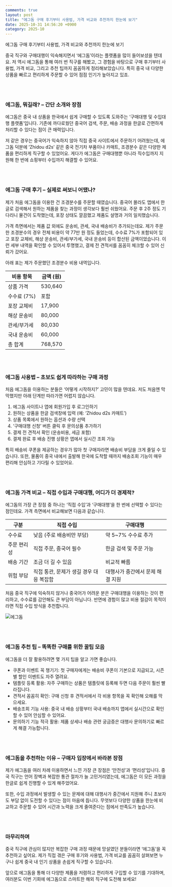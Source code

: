 ```yaml
---
comments: true
layout: post
title: "에그돔 구매 후기부터 사용법, 가격 비교와 추천까지 한눈에 보기"
date: 2025-10-31 14:56:20 +0900
category: 2025-10
---
```


에그돔 구매 후기부터 사용법, 가격 비교와 추천까지 한눈에 보기

중국 직구와 구매대행이 익숙해지면서 ‘에그돔’이라는 플랫폼을 많이 들어보셨을 텐데요. 저 역시 에그돔을 통해 여러 번 직구를 해봤고, 그 경험을 바탕으로 구매 후기부터 사용법, 가격 비교, 그리고 추천 팁까지 꼼꼼하게 정리해보았습니다. 특히 중국 내 다양한 상품을 빠르고 편리하게 주문할 수 있어 점점 인기가 높아지고 있죠.

<br><br>

### 에그돔, 뭐길래? – 간단 소개와 장점

에그돔은 중국 내 상품을 한국에서 쉽게 구매할 수 있도록 도와주는 ‘구매대행 및 수입대행 플랫폼’입니다. 기존에 까다로웠던 중국어 검색, 주문, 배송 과정을 한글로 간편하게 처리할 수 있다는 점이 큰 매력입니다. 

저 같은 경우는 중국어가 익숙하지 않아 직접 중국 사이트에서 주문하기 어려웠는데, 에그돔 덕분에 ‘Zhidou d2s’ 같은 중국 전기차 부품이나 카매트, 조경분수 같은 다양한 제품을 편리하게 직구할 수 있었어요. 게다가 에그돔은 구매대행뿐 아니라 직수입까지 지원해 한 번에 쇼핑부터 수입까지 해결할 수 있어요.

<br><br>

### 에그돔 구매 후기 – 실제로 써보니 어땠나?

제가 처음 에그돔을 이용한 건 조경분수를 주문할 때였습니다. 중국어 몰라도 앱에서 한글로 검색해서 원하는 제품을 찾는 과정이 생각보다 훨씬 쉬웠어요. 주문 후 2주 정도 기다리니 물건이 도착했는데, 포장 상태도 깔끔했고 제품도 설명과 거의 일치했습니다.

가격 측면에서는 제품 값 외에도 운송비, 관세, 국내 배송비가 추가되는데요. 제가 주문한 조경분수의 경우 전체 비용이 약 77만 원 정도 들었는데, 수수료 7%가 포함되어 있고 포장 교체비, 해상 운송비, 관세/부가세, 국내 운송비 등이 합산된 금액이었습니다. 이런 세부 내역을 확인할 수 있어서 투명했고, 결제 전 견적서를 꼼꼼히 체크할 수 있어 신뢰가 갔어요.

아래 표는 제가 주문했던 조경분수 비용 내역입니다.

| 비용 항목        | 금액 (원)       |
|----------------|---------------|
| 상품 가격       | 530,640       |
| 수수료 (7%)     | 포함          |
| 포장 교체비     | 17,900        |
| 해상 운송비     | 80,000        |
| 관세/부가세     | 80,030        |
| 국내 운송비     | 60,000        |
| 총 합계      | 768,570   |

<br><br>

### 에그돔 사용법 – 초보도 쉽게 따라하는 구매 과정

처음 에그돔을 이용하는 분들은 ‘어떻게 시작하지?’ 고민이 많을 텐데요. 저도 처음엔 막막했지만 아래 단계만 따라가면 어렵지 않습니다.

1. 에그돔 사이트나 앱에 회원가입 후 로그인하기  
2. 원하는 상품을 한글 검색창에 입력 (예: ‘Zhidou d2s 카매트’)  
3. 상품 목록에서 원하는 옵션과 수량 선택  
4. ‘구매대행 신청’ 버튼 클릭 후 문의상품 추가하기  
5. 결제 전 견적서 확인 (운송비용, 세금 포함)  
6. 결제 완료 후 배송 진행 상황은 앱에서 실시간 조회 가능  

특히 배송비 쿠폰을 제공하는 경우가 많아 첫 구매자라면 배송비 부담을 크게 줄일 수 있습니다. 또한, 물품이 중국 내에서 출발해 한국에 도착할 때까지 배송조회 기능이 매우 편리해 안심하고 기다릴 수 있었어요.

<br><br>

### 에그돔 가격 비교 – 직접 수입과 구매대행, 어디가 더 경제적?

에그돔의 가장 큰 장점 중 하나는 ‘직접 수입’과 ‘구매대행’을 한 번에 선택할 수 있다는 점인데요. 가격 측면에서 비교해보면 다음과 같습니다.

| 구분          | 직접 수입                            | 구매대행                         |
|-------------|---------------------------------|------------------------------|
| 수수료        | 낮음 (주로 배송비만 부담)                 | 약 5~7% 수수료 추가                  |
| 주문 편리성     | 직접 주문, 중국어 필수                     | 한글 검색 및 주문 가능                  |
| 배송 기간      | 조금 더 길 수 있음                         | 비교적 빠름                         |
| 위험 부담      | 직접 통관, 문제가 생길 경우 대응 복잡함            | 대행사가 중간에서 문제 해결 지원            |

처음 중국 직구에 익숙하지 않거나 중국어가 어려운 분은 구매대행을 이용하는 것이 편리하고, 수수료를 감안해도 큰 부담이 아닙니다. 반면에 경험이 많고 비용 절감이 목적이라면 직접 수입 방식을 추천합니다.

![에그돔](http://shop1.phinf.naver.net/20251022_111/176113909108079xsx_JPEG/95271952206146993_461668576.jpg)

<br><br>

### 에그돔 추천 팁 – 똑똑한 구매를 위한 꿀팁 모음

에그돔을 더 잘 활용하려면 몇 가지 팁을 알고 가면 좋습니다.

- 쿠폰과 이벤트 꼭 챙기기: 첫 구매자에게는 배송비 쿠폰이 기본으로 지급되고, 시즌별 할인 이벤트도 자주 열려요.  
- 템플릿 등록 활용: 자주 구매하는 상품은 템플릿에 등록해 두면 다음 주문이 훨씬 빨라집니다.  
- 견적서 꼼꼼히 확인: 구매 신청 후 견적서에서 각 비용 항목을 꼭 확인해 오해를 막으세요.  
- 배송조회 기능 사용: 중국 내 배송 상황부터 국내 배송까지 앱에서 실시간으로 확인할 수 있어 안심할 수 있어요.  
- 문의하기 기능 적극 활용: 제품 상세나 배송 관련 궁금증은 대행사 문의하기로 빠르게 해결 가능합니다.  

<br><br>

### 에그돔을 추천하는 이유 – 구매자 입장에서 바라본 장점

제가 에그돔을 여러 차례 이용하면서 느낀 가장 큰 장점은 ‘안전성’과 ‘편리성’입니다. 중국 직구는 언어 장벽과 복잡한 통관 절차가 늘 고민거리였는데, 에그돔은 이 모든 과정을 한글로 쉽게 진행할 수 있게 해주었어요.

또한, 수입 과정에서 발생할 수 있는 문제에 대해 대행사가 중간에서 지원해 주니 초보자도 부담 없이 도전할 수 있다는 점이 마음에 듭니다. 무엇보다 다양한 상품을 한눈에 비교하고 주문할 수 있어 시간과 노력을 크게 줄여준다는 점에서 만족도가 높습니다.

<br><br>

### 마무리하며

중국 직구에 관심이 많지만 복잡한 구매 과정 때문에 망설였던 분들이라면 ‘에그돔’을 꼭 추천하고 싶어요. 제가 직접 겪은 구매 후기와 사용법, 가격 비교를 꼼꼼히 살펴보면 누구나 쉽게 중국 내 인기 상품을 손쉽게 직구할 수 있습니다.

앞으로 에그돔을 통해 더 다양한 제품을 저렴하고 편리하게 구입할 수 있기를 기대하며, 여러분도 이번 기회에 에그돔으로 스마트한 해외 직구에 도전해 보세요!